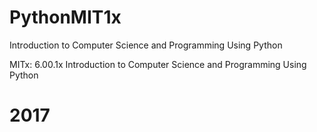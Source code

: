 # PythonMIT1x

Introduction to Computer Science and Programming Using Python

MITx: 6.00.1x Introduction to Computer Science and Programming Using Python

# 2017
